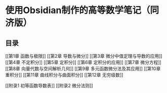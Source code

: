 # 使用Obsidian制作的高等数学笔记（同济版）
## 目录
[[第1章 函数与极限]]
[[第2章 导数与微分]]
[[第3章 微分中值定理与导数的应用]]
[[第4章 不定积分]]
[[第5章 定积分]]
[[第6章 定积分的应用]]
[[第7章 微分方程]]
[[第8章 向量代数与空间解析几何]]
[[第9章 多元函数微分法及其应用]]
[[第10章 重积分]]
[[第11章 曲线积分与曲面积分]]
[[第12章 无穷级数]]

[[附录1 初等函数导数表]]
[[附录2 微分法则]]